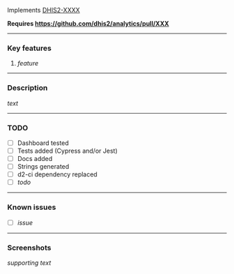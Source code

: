 Implements [DHIS2-XXXX](https://jira.dhis2.org/browse/DHIS2-XXXX)

**Requires https://github.com/dhis2/analytics/pull/XXX**

---

### Key features

1. _feature_

---

### Description

_text_

---

### TODO

- [ ] Dashboard tested
- [ ] Tests added (Cypress and/or Jest)
- [ ] Docs added
- [ ] Strings generated
- [ ] d2-ci dependency replaced
- [ ] _todo_

---

### Known issues

- [ ] _issue_

---

### Screenshots

_supporting text_
